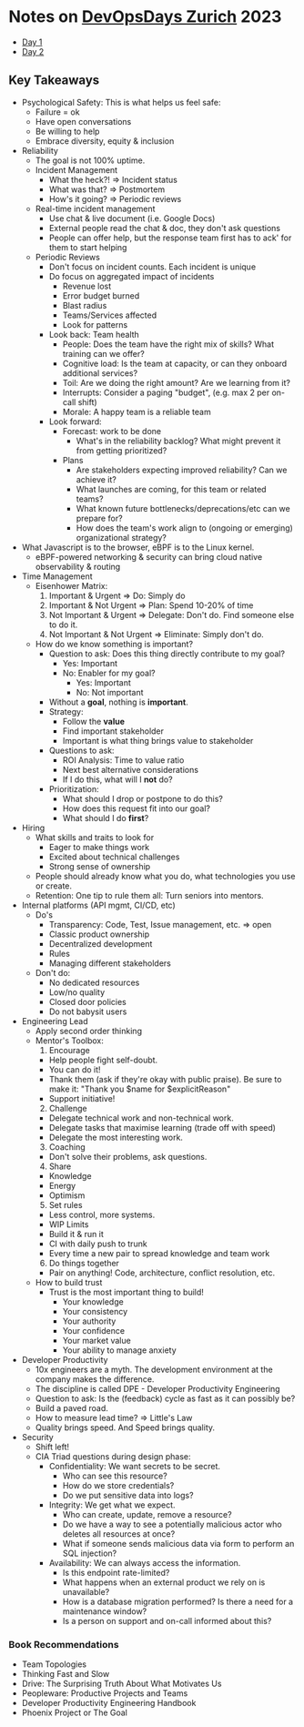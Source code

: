 # Notes on [DevOpsDays Zurich](https://www.devopsdays.ch/) 2023

- [Day 1](day1.md)
- [Day 2](day2.md)

## Key Takeaways

- Psychological Safety: This is what helps us feel safe:
  - Failure = ok
  - Have open conversations
  - Be willing to help
  - Embrace diversity, equity & inclusion
- Reliability
  - The goal is not 100% uptime.
  - Incident Management
    - What the heck?! => Incident status
    - What was that? => Postmortem
    - How's it going? => Periodic reviews
  - Real-time incident management
    - Use chat & live document (i.e. Google Docs)
    - External people read the chat & doc, they don't ask questions
    - People can offer help, but the response team first has to ack' for them to start helping
  - Periodic Reviews
    - Don't focus on incident counts. Each incident is unique
    - Do focus on aggregated impact of incidents
      - Revenue lost
      - Error budget burned
      - Blast radius
      - Teams/Services affected
      - Look for patterns
    - Look back: Team health
      - People: Does the team have the right mix of skills? What training can we offer?
      - Cognitive load: Is the team at capacity, or can they onboard additional services?
      - Toil: Are we doing the right amount? Are we learning from it?
      - Interrupts: Consider a paging "budget", (e.g. max 2 per on-call shift)
      - Morale: A happy team is a reliable team
    - Look forward:
      - Forecast: work to be done
        - What's in the reliability backlog? What might prevent it from getting prioritized?
      - Plans
        - Are stakeholders expecting improved reliability? Can we achieve it?
        - What launches are coming, for this team or related teams?
        - What known future bottlenecks/deprecations/etc can we prepare for?
        - How does the team's work align to (ongoing or emerging) organizational strategy?
- What Javascript is to the browser, eBPF is to the Linux kernel.
  - eBPF-powered networking & security can bring cloud native observability & routing
- Time Management
  - Eisenhower Matrix:
    1. Important & Urgent         => Do: Simply do
    2. Important & Not Urgent     => Plan: Spend 10-20% of time
    3. Not Important & Urgent     => Delegate: Don't do. Find someone else to do it.
    4. Not Important & Not Urgent => Eliminate: Simply don't do.
  - How do we know something is important?
    - Question to ask: Does this thing directly contribute to my goal?
      - Yes: Important
      - No: Enabler for my goal?
        - Yes: Important
        - No: Not important
    - Without a __goal__, nothing is __important__.
    - Strategy:
      - Follow the __value__
      - Find important stakeholder
      - Important is what thing brings value to stakeholder
    - Questions to ask:
      - ROI Analysis: Time to value ratio
      - Next best alternative considerations
      - If I do this, what will I __not__ do?
    - Prioritization:
      - What should I drop or postpone to do this?
      - How does this request fit into our goal?
      - What should I do __first__?
- Hiring
  - What skills and traits to look for
    - Eager to make things work
    - Excited about technical challenges
    - Strong sense of ownership
  - People should already know what you do, what technologies you use or create.
  - Retention: One tip to rule them all: Turn seniors into mentors.
- Internal platforms (API mgmt, CI/CD, etc)
  - Do's
    - Transparency: Code, Test, Issue management, etc. => open
    - Classic product ownership
    - Decentralized development
    - Rules
    - Managing different stakeholders
  - Don't do:
    - No dedicated resources
    - Low/no quality
    - Closed door policies
    - Do not babysit users
- Engineering Lead
  - Apply second order thinking
  - Mentor's Toolbox:
    1. Encourage
    - Help people fight self-doubt.
    - You can do it!
    - Thank them (ask if they're okay with public praise). Be sure to make it: "Thank you $name for $explicitReason"
    - Support initiative!
    2. Challenge
    - Delegate technical work and non-technical work.
    - Delegate tasks that maximise learning (trade off with speed)
    - Delegate the most interesting work.
    3. Coaching
    - Don't solve their problems, ask questions.
    4. Share
    - Knowledge
    - Energy
    - Optimism
    5. Set rules
    - Less control, more systems.
    - WIP Limits
    - Build it & run it
    - CI with daily push to trunk
    - Every time a new pair to spread knowledge and team work
    6. Do things together
    - Pair on anything! Code, architecture, conflict resolution, etc.
  - How to build trust
    - Trust is the most important thing to build!
      - Your knowledge
      - Your consistency
      - Your authority
      - Your confidence
      - Your market value
      - Your ability to manage anxiety
- Developer Productivity
  - 10x engineers are a myth. The development environment at the company makes the difference.
  - The discipline is called DPE - Developer Productivity Engineering
  - Question to ask: Is the (feedback) cycle as fast as it can possibly be?
  - Build a paved road.
  - How to measure lead time? => Little's Law
  - Quality brings speed. And Speed brings quality.
- Security
  - Shift left!
  - CIA Triad questions during design phase:
    - Confidentiality: We want secrets to be secret.
      - Who can see this resource?
      - How do we store credentials?
      - Do we put sensitive data into logs?
    - Integrity: We get what we expect.
      - Who can create, update, remove a resource?
      - Do we have a way to see a potentially malicious actor who deletes all resources at once?
      - What if someone sends malicious data via form to perform an SQL injection?
    - Availability: We can always access the information.
      - Is this endpoint rate-limited?
      - What happens when an external product we rely on is unavailable?
      - How is a database migration performed? Is there a need for a maintenance window?
      - Is a person on support and on-call informed about this?



### Book Recommendations

- Team Topologies
- Thinking Fast and Slow
- Drive: The Surprising Truth About What Motivates Us
- Peopleware: Productive Projects and Teams
- Developer Productivity Engineering Handbook
- Phoenix Project or The Goal
